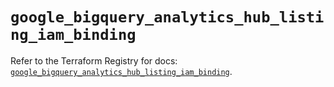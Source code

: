 # `google_bigquery_analytics_hub_listing_iam_binding`

Refer to the Terraform Registry for docs: [`google_bigquery_analytics_hub_listing_iam_binding`](https://registry.terraform.io/providers/hashicorp/google/6.49.3/docs/resources/bigquery_analytics_hub_listing_iam_binding).
